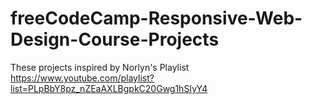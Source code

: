 # freeCodeCamp-Responsive-Web-Design-Course-Projects

These projects inspired by Norlyn's Playlist https://www.youtube.com/playlist?list=PLpBbY8pz_nZEaAXLBgpkC20Gwg1hSIyY4
